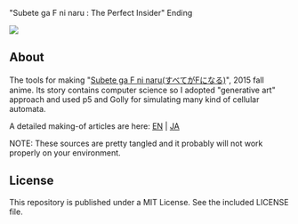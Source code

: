 "Subete ga F ni naru : The Perfect Insider" Ending

![](http://baku89.com/wp-content/uploads/2015/10/0xffff_ed_0013-1280x720.jpg)

## About

The tools for making "[Subete ga F ni naru(すべてがFになる)](http://f-noitamina.com)", 2015 fall anime. Its story contains computer science so I adopted "generative art" approach and used p5 and Golly for simulating many kind of cellular automata.

A detailed making-of articles are here: [EN](http://baku89.com/article/2394) | [JA](http://baku89.com/article/2348)

NOTE: These sources are pretty tangled and it probably will not work properly on your environment.

## License

This repository is published under a MIT License. See the included LICENSE file.
